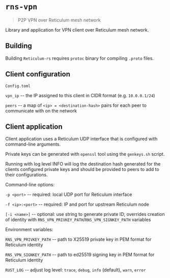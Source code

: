 # `rns-vpn`

> P2P VPN over Reticulum mesh network

Library and application for VPN client over Reticulum mesh network.

## Building

Building `Reticulum-rs` requires `protoc` binary for compiling `.proto` files.

## Client configuration

`Config.toml`

`vpn_ip` -- the IP assigned to this client in CIDR format (e.g. `10.0.0.1/24`)

`peers` -- a map of `<ip> = <destination-hash>` pairs for each peer to communicate with
on the network

## Client application

Client application uses a Reticulum UDP interface that is configured with command-line
arguments.

Private keys can be generated with `openssl` tool using the `genkeys.sh` script.

Running with log level INFO will log the destination hash generated for the clients
configured private keys and should be provided to peers to add to their configurations.

Command-line options:

`-p <port>` -- required: local UDP port for Reticulum interface

`-f <ip>:<port>` -- required: IP and port for upstream Reticulum node

`[-i <name>]` -- optional: use string to generate private ID; overrides
creation of identity with `RNS_VPN_PRIVKEY_PATH`/`RNS_VPN_SIGNKEY_PATH` variables

Environment variables:

`RNS_VPN_PRIVKEY_PATH` -- path to X25519 private key in PEM format for Reticulum
identity

`RNS_VPN_SIGNKEY_PATH` -- path to ed25519 signing key in PEM format for Reticulum
identity

`RUST_LOG` -- adjust log level: `trace`, `debug`, `info` (default), `warn`, `error`
